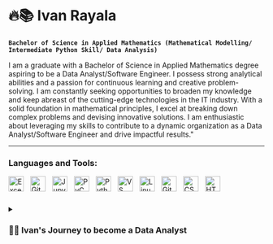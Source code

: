 # 🔥📚 Ivan Rayala
**`Bachelor of Science in Applied Mathematics (Mathematical Modelling/ Intermediate Python Skill/ Data Analysis)`**

I am a graduate with a Bachelor of Science in Applied Mathematics degree aspiring to be a Data Analyst/Software Engineer. I possess strong analytical abilities and a passion for continuous learning and creative problem-solving. I am constantly seeking opportunities to broaden my knowledge and keep abreast of the cutting-edge technologies in the IT industry. With a solid foundation in mathematical principles, I excel at breaking down complex problems and devising innovative solutions. I am enthusiastic about leveraging my skills to contribute to a dynamic organization as a Data Analyst/Software Engineer and drive impactful results."

---

### Languages and Tools:

<img align="left" alt="Excel" width="30px" style="padding-right:10px;" src="https://cdn.icon-icons.com/icons2/2397/PNG/512/microsoft_office_excel_logo_icon_145720.png" />
<img align="left" alt="GitHub" width="30px" style="padding-right:10px;" src="https://cdn-icons-png.flaticon.com/512/2111/2111612.png" />
<img align="left" alt="Jupyter Lab" width="30px" style="padding-right:10px;" src="https://upload.wikimedia.org/wikipedia/commons/thumb/3/38/Jupyter_logo.svg/1200px-Jupyter_logo.svg.png" />
<img align="left" alt="PyCharm" width="30px" style="padding-right:10px;" src="https://www.qbssoftware.de/wp-content/uploads/2022/07/JetBrains-PyCharm.png" />
<img align="left" alt="Python" width="30px" style="padding-right:10px;" src="https://upload.wikimedia.org/wikipedia/commons/thumb/0/0a/Python.svg/1200px-Python.svg.png" />
<img align="left" alt="VS Code" width="30px" style="padding-right:10px;" src="https://pbs.twimg.com/profile_images/1545098208556097536/rKXaODLl_400x400.jpg" />
<img align="left" alt="Linux" width="30px" style="padding-right:10px;" src="https://upload.wikimedia.org/wikipedia/commons/thumb/3/35/Tux.svg/1200px-Tux.svg.png" />
<img align="left" alt="Git" width="30px" style="padding-right:10px;" src="https://blogs.sas.com/content/sasdummy/files/2019/01/gitlogo.png" />
<img align="left" alt="CSS" width="30px" style="padding-right:10px;" src="https://cdn4.iconfinder.com/data/icons/social-media-logos-6/512/121-css3-512.png" />
<img align="left" alt="HTML" width="30px" style="padding-right:10px;" src="https://www.iconarchive.com/download/i73026/cornmanthe3rd/plex/Other-html-5.ico"/>

<br />

#

<details>
  <summary><h3>👨‍💻 Ivan's Journey to become a Data Analyst</h3></summary>
 
My journey to becoming a data analyst has been defined by my quest to acquire essential knowledge and skills, along with the guidance of my mentor. I possess an analytical mindset and a natural aptitude for problem-solving, complemented by my Bachelor of Science degree in Applied Mathematics. Recognizing the significance of Python as the most in-demand programming language in data analysis, I dedicated myself to acquiring an intermediate skill level in Python. I have also gained knowledge in relevant data cleaning, processing, and modeling packages. Understanding the value of Excel in data analysis and visualization, I expanded my skill set by taking it as an elective course. In pursuing personal and professional growth, I completed a data analytics internship course and received a certificate of completion. As a demonstration of my abilities, I developed a predictive model for Non-alcoholic Steatohepatitis (NASH) fatty liver disease as my undergrad thesis. This project showcased my expertise in applying advanced statistical techniques to real-world scenarios. These diverse experiences have provided me with a strong foundation as a Data Analyst, equipping me with the necessary abilities and practical knowledge to succeed in the industry.


<!--
**git-ivan-hub/git-ivan-hub** is a ✨ _special_ ✨ repository because its `README.md` (this file) appears on your GitHub profile.

Here are some ideas to get you started:

- 🔭 I’m currently working on ...
- 🌱 I’m currently learning ...
- 👯 I’m looking to collaborate on ...
- 🤔 I’m looking for help with ...
- 💬 Ask me about ...
- 📫 How to reach me: ...
- 😄 Pronouns: ...
- ⚡ Fun fact: ...
-->
